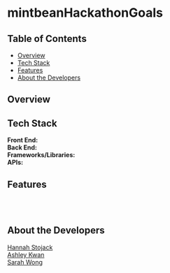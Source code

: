 # mintbeanHackathonGoals


## Table of Contents

- [Overview](#overview)
- [Tech Stack](#tech-stack)
- [Features](#features)
- [About the Developers](#developer)

## <a name="overview"></a>Overview


## <a name="tech-stack"></a>Tech Stack

**Front End:** <br>
**Back End:** <br>
**Frameworks/Libraries:** <br>
**APIs:** 
<br/>

## <a name="features"></a>Features

<br><br>


## <a name="developer"></a>About the Developers <br>
<a href=" " target="_blank">Hannah Stojack</a> <br>
<a href=" " target="_blank">Ashley Kwan</a> <br>
<a href="https://www.linkedin.com/in/wong-s" target="_blank">Sarah Wong</a>

